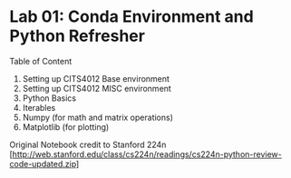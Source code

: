 Lab 01: Conda Environment and Python Refresher
==============================================

Table of Content

1. Setting up CITS4012 Base environment 
2. Setting up CITS4012 MISC environment
3. Python Basics
4. Iterables 
5. Numpy (for math and matrix operations)
6. Matplotlib (for plotting)

Original Notebook credit to Stanford 224n [http://web.stanford.edu/class/cs224n/readings/cs224n-python-review-code-updated.zip]
